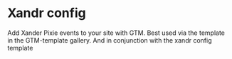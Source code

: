 # Xandr config

Add Xander Pixie events to your site with GTM. Best used via the template in the GTM-template gallery. And in conjunction with the xandr config template
